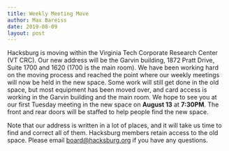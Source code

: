 ```yaml
---
title: Weekly Meeting Move
author: Max Bareiss
date: 2019-08-09
layout: post
---
```


Hacksburg is moving within the Virginia Tech Corporate Research Center (VT CRC). Our new address will be the Garvin building, 
1872 Pratt Drive, Suite 1700 and 1620 (1700 is the main room). We have been working hard on the moving process and reached the 
point where our weekly meetings will now be held in the new space. Some work will still get done in the old space, but most 
equipment has been moved over, and card access is working in the Garvin building and the main room. We hope to see you at our first
Tuesday meeting in the new space on **August 13** at **7:30PM**. The front and rear doors will be staffed to help people find the new space.

Note that our address is written in a lot of places, and it will take us time to find and correct all of them. Hacksburg members retain
access to the old space. Please email [board@hacksburg.org](mailto:board@hacksburg.org) if you have any questions.
